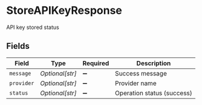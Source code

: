 # StoreAPIKeyResponse

API key stored status


## Fields

| Field                      | Type                       | Required                   | Description                |
| -------------------------- | -------------------------- | -------------------------- | -------------------------- |
| `message`                  | *Optional[str]*            | :heavy_minus_sign:         | Success message            |
| `provider`                 | *Optional[str]*            | :heavy_minus_sign:         | Provider name              |
| `status`                   | *Optional[str]*            | :heavy_minus_sign:         | Operation status (success) |